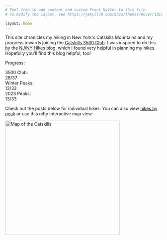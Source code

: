 ```yaml
---
# Feel free to add content and custom Front Matter to this file.
# To modify the layout, see https://jekyllrb.com/docs/themes/#overriding-theme-defaults

layout: home
---
```


This site chronicles my hiking in New York's Catskills Mountains and my progress towards joining the [Catskills 3500 Club][club]. I was inspired to do this by the [NJ/NY Hikes][njny] blog, which I found very helpful in planning my hikes. Hopefully you'll find this blog helpful, too!

Progress:

<div id="progress">
    <div class="progress-label">3500 Club:</div>
    <div id="progress-3500" class="progress-bar">
        <!--progress-3500-->
        <span class="winter complete" title="Balsam (Winter)"></span>
        <span class="winter complete" title="Blackhead (Winter)"></span>
        <span class="winter complete" title="Panther (Winter)"></span>
        <span class="winter complete" title="Slide (Winter)"></span>
        <span class="3500 complete" title="Friday"></span>
        <span class="3500 complete" title="Kaaterskill High Peak"></span>
        <span class="3500 complete" title="Peekamoose"></span>
        <span class="3500 complete" title="Southwest Hunter"></span>
        <span class="3500 complete" title="Balsam"></span>
        <span class="3500 complete" title="Twin"></span>
        <span class="3500 complete" title="Balsam Cap"></span>
        <span class="3500 complete" title="Plateau"></span>
        <span class="3500 complete" title="Thomas Cole"></span>
        <span class="3500 complete" title="Fir"></span>
        <span class="3500 complete" title="Black Dome"></span>
        <span class="3500 complete" title="Vly"></span>
        <span class="3500 complete" title="Slide"></span>
        <span class="3500 complete" title="Hunter"></span>
        <span class="3500 complete" title="Lone"></span>
        <span class="3500 complete" title="Table"></span>
        <span class="3500 complete" title="Blackhead"></span>
        <span class="3500 complete" title="Rocky"></span>
        <span class="3500 complete" title="Sugarloaf"></span>
        <span class="3500 complete" title="Wittenberg"></span>
        <span class="3500 complete" title="Indian Head"></span>
        <span class="3500 complete" title="Windham"></span>
        <span class="3500 complete" title="Cornell"></span>
        <span class="3500 complete" title="Bearpen"></span>
        <span class="3500 incomplete" title="Big Indian"></span>
        <span class="3500 incomplete" title="Eagle"></span>
        <span class="3500 incomplete" title="Panther"></span>
        <span class="3500 incomplete" title="Sherrill"></span>
        <span class="3500 incomplete" title="Westkill"></span>
        <span class="3500 incomplete" title="North Dome"></span>
        <span class="3500 incomplete" title="Rusk"></span>
        <span class="3500 incomplete" title="Balsam Lake"></span>
        <span class="3500 incomplete" title="Halcott"></span>
        <span class="summary">28/37</span>
        <!--/progress-3500-->
    </div>
    <div class="progress-label">Winter Peaks:</div>
    <div id="progress-winter" class="progress-bar">
        <!--progress-winter-->
        <span class="winter complete" title="Balsam"></span>
        <span class="winter complete" title="Vly"></span>
        <span class="winter complete" title="Balsam Cap"></span>
        <span class="winter complete" title="Slide"></span>
        <span class="winter complete" title="Panther"></span>
        <span class="winter complete" title="Friday"></span>
        <span class="winter complete" title="Lone"></span>
        <span class="winter complete" title="Table"></span>
        <span class="winter complete" title="Blackhead"></span>
        <span class="winter complete" title="Peekamoose"></span>
        <span class="winter complete" title="Fir"></span>
        <span class="winter complete" title="Rocky"></span>
        <span class="winter complete" title="Bearpen"></span>
        <span class="winter incomplete" title="Kaaterskill High Peak"></span>
        <span class="winter incomplete" title="Southwest Hunter"></span>
        <span class="winter incomplete" title="Twin"></span>
        <span class="winter incomplete" title="Plateau"></span>
        <span class="winter incomplete" title="Thomas Cole"></span>
        <span class="winter incomplete" title="Balsam Lake"></span>
        <span class="winter incomplete" title="Black Dome"></span>
        <span class="winter incomplete" title="Eagle"></span>
        <span class="winter incomplete" title="Hunter"></span>
        <span class="winter incomplete" title="Rusk"></span>
        <span class="winter incomplete" title="Big Indian"></span>
        <span class="winter incomplete" title="Sugarloaf"></span>
        <span class="winter incomplete" title="Wittenberg"></span>
        <span class="winter incomplete" title="Indian Head"></span>
        <span class="winter incomplete" title="Sherrill"></span>
        <span class="winter incomplete" title="Westkill"></span>
        <span class="winter incomplete" title="North Dome"></span>
        <span class="winter incomplete" title="Windham"></span>
        <span class="winter incomplete" title="Cornell"></span>
        <span class="winter incomplete" title="Halcott"></span>
        <span class="summary">13/33</span>
        <!--/progress-winter-->
    </div>
    <div class="progress-label">2023 Peaks:</div>
    <div id="progress-2023" class="progress-bar">
        <!--progress-2023-->
        <span class="complete" title="Balsam"></span>
        <span class="complete" title="Vly"></span>
        <span class="complete" title="Balsam Cap"></span>
        <span class="complete" title="Slide"></span>
        <span class="complete" title="Panther"></span>
        <span class="complete" title="Friday"></span>
        <span class="complete" title="Lone"></span>
        <span class="complete" title="Table"></span>
        <span class="complete" title="Blackhead"></span>
        <span class="complete" title="Peekamoose"></span>
        <span class="complete" title="Fir"></span>
        <span class="complete" title="Rocky"></span>
        <span class="complete" title="Bearpen"></span>
        <span class="incomplete" title="Kaaterskill High Peak"></span>
        <span class="incomplete" title="Southwest Hunter"></span>
        <span class="incomplete" title="Twin"></span>
        <span class="incomplete" title="Plateau"></span>
        <span class="incomplete" title="Thomas Cole"></span>
        <span class="incomplete" title="Balsam Lake"></span>
        <span class="incomplete" title="Black Dome"></span>
        <span class="incomplete" title="Eagle"></span>
        <span class="incomplete" title="Hunter"></span>
        <span class="incomplete" title="Rusk"></span>
        <span class="incomplete" title="Big Indian"></span>
        <span class="incomplete" title="Sugarloaf"></span>
        <span class="incomplete" title="Wittenberg"></span>
        <span class="incomplete" title="Indian Head"></span>
        <span class="incomplete" title="Sherrill"></span>
        <span class="incomplete" title="Westkill"></span>
        <span class="incomplete" title="North Dome"></span>
        <span class="incomplete" title="Windham"></span>
        <span class="incomplete" title="Cornell"></span>
        <span class="incomplete" title="Halcott"></span>
        <span class="summary">13/33</span>
        <!--/progress-2023-->
    </div>
</div>

Check out the posts below for individual hikes. You can also view [hikes by peak] or use this nifty interactive map view:

[<img src="/catskills/assets/img/map-preview.png" width="368" height="368" alt="Map of the Catskills">](map/)

[club]: http://catskill-3500-club.org/
[njny]: https://www.njnyhikes.com/p/map.html
[hikes by peak]: peaks.html
